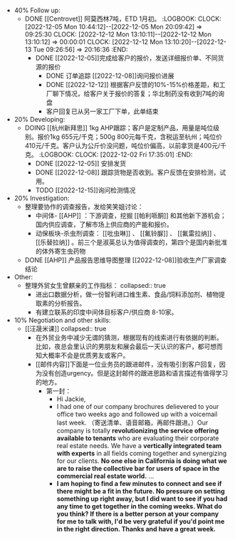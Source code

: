 - 40% Follow up:
	- DONE [[Centrovet]] 阿莫西林7吨，ETD 1月初。
	  :LOGBOOK:
	  CLOCK: [2022-12-05 Mon 10:44:12]--[2022-12-05 Mon 20:09:42] =>  09:25:30
	  CLOCK: [2022-12-12 Mon 13:10:11]--[2022-12-12 Mon 13:10:12] =>  00:00:01
	  CLOCK: [2022-12-12 Mon 13:10:20]--[2022-12-13 Tue 09:26:56] =>  20:16:36
	  :END:
		- DONE [[2022-12-05]]完成给客户的报价，发送详细报价单、不同货源的报价
			- DONE 订单追踪 [[2022-12-08]]询问报价进展
			- DONE [[2022-12-12]] 根据客户反馈的10%-15%价格差距，和工厂聊下情况，给客户关于报价的答复；华北制药没有收到7吨的询盘
			- 客户回复已从另一家工厂下单，此单结束
- 20% Developing:
	- DOING [[杭州新拜思]] 1kg AHP跟踪；客户是定制产品，用量是吨位级别。报价1kg 655元/千克；500g 800元每千克，含税运至杭州；吨位价410元/千克。客户认为公斤价没问题，吨位价偏高，以前拿货是400元/千克。
	  :LOGBOOK:
	  CLOCK: [2022-12-02 Fri 17:35:01]
	  :END:
		- DONE [[2022-12-05]] 安排发货
		- DONE [[2022-12-08]] 跟踪货物是否收到。客户反馈在安排检测，试用。
		- TODO [[2022-12-15]]询问检测情况
- 20% Investigation:
	- 整理要协作的调查报告，发给笑笑姐讨论：
		- 中间体- [[AHP]] ：下游调查，挖掘 [[帕利哌酮]] 和其他新下游机会；国内供应调查，了解市场上供应商的产能和报价。
		- 动保板块-杀虫剂调查： [[吡虫啉]] 、 [[氟铃脲]] 、 [[氟雷拉纳]] 、 [[乐替拉纳]] 。前三个是淑英总认为值得调查的，第四个是国内新批准的体外寄生虫药物
	- DONE [[AHP]] 产品报告思维导图整理 [[2022-12-08]]验收生产厂家调查结论
- Other:
	- 整理外贸女生曾麒亲的工作指标：
	  collapsed:: true
		- 进出口数据分析，做一份智利进口维生素、食品/饲料添加剂、植物提取素的分析报告。
		- 有建立联系的印度中间体目标客户/供应商 8-10家。
- 10% Negotiation and other skills:
	- [[汪晟米课]]
	  collapsed:: true
		- 在外贸业务中减少无谓的猜测，根据现有的线索进行有依据的判断。比如，夜总会里认识的男朋友和展会最后一天认识的客户，都可想而知大概率不会是优质男友或客户。
		- [[邮件内容]]下面是一位业务员的跟进邮件，没有吸引到客户回复，因为没有创造urgency。但是这封邮件的跟进思路和语言描述有值得学习的地方。
			- 第一封：
				- Hi Jackie,
				- I had one of our company brochures delievered to your office two weeks ago and followed up with a voicemail last week. （寄送清单、语音邮箱，再邮件跟进。）Our company is totally **revolutionizing the service offering available to tenants** who are evaluating their corporate real estate needs. We have a **vertically integrated team with experts** in all fields coming together and synergizing for our clients. **No one else in California is doing what we are to raise the collective bar for users of space in the commercial real estate world.** ...
				- **I am hoping to find a few minutes to connect and see if there might be a fit in the future. No pressure on setting something up right away, but I did want to see if you had any time to get together in the coming weeks. What do you think? If there is a better person at your company for me to talk with, I'd be very grateful if you'd point me in the right direction. Thanks and have a great week.**